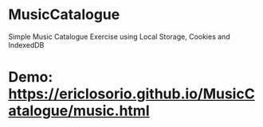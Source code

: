 # MusicCatalogue
Simple Music Catalogue Exercise using Local Storage, Cookies and IndexedDB

# Demo: https://ericlosorio.github.io/MusicCatalogue/music.html


